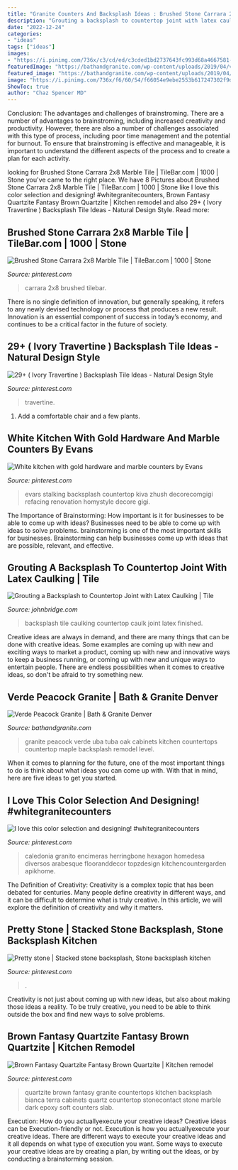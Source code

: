 ```yaml
---
title: "Granite Counters And Backsplash Ideas : Brushed Stone Carrara 2x8 Marble Tile"
description: "Grouting a backsplash to countertop joint with latex caulking"
date: "2022-12-24"
categories:
- "ideas"
tags: ["ideas"]
images:
- "https://i.pinimg.com/736x/c3/cd/ed/c3cded1bd2737643fc993d68a4667581--stacked-stone-backsplash-stacked-stones.jpg"
featuredImage: "https://bathandgranite.com/wp-content/uploads/2019/04/verdepeacockcounter.jpg"
featured_image: "https://bathandgranite.com/wp-content/uploads/2019/04/verdepeacockcounter.jpg"
image: "https://i.pinimg.com/736x/f6/60/54/f66054e9ebe2553b617247302f9d732b.jpg"
ShowToc: true
author: "Chaz Spencer MD"
---
```



Conclusion: The advantages and challenges of brainstroming.
There are a number of advantages to brainstroming, including increased creativity and productivity. However, there are also a number of challenges associated with this type of process, including poor time management and the potential for burnout. To ensure that brainstroming is effective and manageable, it is important to understand the different aspects of the process and to create a plan for each activity.

	

		
looking for Brushed Stone Carrara 2x8 Marble Tile | TileBar.com | 1000 | Stone you've came to the right place. We have 8 Pictures about Brushed Stone Carrara 2x8 Marble Tile | TileBar.com | 1000 | Stone like I love this color selection and designing! #whitegranitecounters, Brown Fantasy Quartzite Fantasy Brown Quartzite | Kitchen remodel and also 29+ ( Ivory Travertine ) Backsplash Tile Ideas - Natural Design Style. Read more:
		
    
## Brushed Stone Carrara 2x8 Marble Tile | TileBar.com | 1000 | Stone

<img loading=lazy src="https://i.pinimg.com/736x/6e/57/ea/6e57ea084cd9800d85b692d269a9b2ec.jpg" onerror="this.onerror=null;this.src='https://tse2.mm.bing.net/th?id=OIP.GrMpk0VubSpjrxPVvaOjYAHaHs&amp;pid=15.1';" alt="Brushed Stone Carrara 2x8 Marble Tile | TileBar.com | 1000 | Stone">

_Source: pinterest.com_

>carrara 2x8 brushed tilebar. 

	

There is no single definition of innovation, but generally speaking, it refers to any newly devised technology or process that produces a new result. Innovation is an essential component of success in today’s economy, and continues to be a critical factor in the future of society.

    
## 29+ ( Ivory Travertine ) Backsplash Tile Ideas - Natural Design Style

<img loading=lazy src="https://i.pinimg.com/736x/4c/89/31/4c893147ce01eb0565f2418db8b4a837.jpg" onerror="this.onerror=null;this.src='https://tse2.mm.bing.net/th?id=OIP._fQnKG193D18EARPWGaisAHaLH&amp;pid=15.1';" alt="29+ ( Ivory Travertine ) Backsplash Tile Ideas - Natural Design Style">

_Source: pinterest.com_

>travertine. 

	

1. Add a comfortable chair and a few plants. 

    
## White Kitchen With Gold Hardware And Marble Counters By Evans

<img loading=lazy src="https://i.pinimg.com/736x/71/3d/b1/713db19712c765a576946989b1abd0a1.jpg" onerror="this.onerror=null;this.src='https://tse3.mm.bing.net/th?id=OIP.bTJyovmxbMNHv6yW_3lcNwHaKl&amp;pid=15.1';" alt="White kitchen with gold hardware and marble counters by Evans">

_Source: pinterest.com_

>evars stalking backsplash countertop kiva zhush decorecomgigi refacing renovation homystyle decore gigi. 

	

The Importance of Brainstorming: How important is it for businesses to be able to come up with ideas?
Businesses need to be able to come up with ideas to solve problems. brainstorming is one of the most important skills for businesses. Brainstorming can help businesses come up with ideas that are possible, relevant, and effective.

    
## Grouting A Backsplash To Countertop Joint With Latex Caulking | Tile

<img loading=lazy src="http://www.johnbridge.com/wp-content/uploads/2013/02/Caulk6.jpg" onerror="this.onerror=null;this.src='https://tse4.mm.bing.net/th?id=OIP.2OuaE8lNobfwwImrOEq_gAHaFj&amp;pid=15.1';" alt="Grouting a Backsplash to Countertop Joint with Latex Caulking | Tile">

_Source: johnbridge.com_

>backsplash tile caulking countertop caulk joint latex finished. 

	

Creative ideas are always in demand, and there are many things that can be done with creative ideas. Some examples are coming up with new and exciting ways to market a product, coming up with new and innovative ways to keep a business running, or coming up with new and unique ways to entertain people. There are endless possibilities when it comes to creative ideas, so don't be afraid to try something new.

    
## Verde Peacock Granite | Bath &amp; Granite Denver

<img loading=lazy src="https://bathandgranite.com/wp-content/uploads/2019/04/verdepeacockcounter.jpg" onerror="this.onerror=null;this.src='https://tse1.mm.bing.net/th?id=OIP.3o7pMorLZfhw2Pztv-SAFQHaFj&amp;pid=15.1';" alt="Verde Peacock Granite | Bath &amp; Granite Denver">

_Source: bathandgranite.com_

>granite peacock verde uba tuba oak cabinets kitchen countertops countertop maple backsplash remodel level. 

	

When it comes to planning for the future, one of the most important things to do is think about what ideas you can come up with. With that in mind, here are five ideas to get you started. 

    
## I Love This Color Selection And Designing! #whitegranitecounters

<img loading=lazy src="https://i.pinimg.com/736x/9d/3b/43/9d3b43a1fdb97078114ab087e700fc01.jpg" onerror="this.onerror=null;this.src='https://tse3.mm.bing.net/th?id=OIP.t095kIrHRoBjVOxvsS-bHQHaJ4&amp;pid=15.1';" alt="I love this color selection and designing! #whitegranitecounters">

_Source: pinterest.com_

>caledonia granito encimeras herringbone hexagon homedesa diversos arabesque flooranddecor topzdesign kitchencountergarden apikhome. 

	

The Definition of Creativity:
Creativity is a complex topic that has been debated for centuries. Many people define creativity in different ways, and it can be difficult to determine what is truly creative. In this article, we will explore the definition of creativity and why it matters.

    
## Pretty Stone | Stacked Stone Backsplash, Stone Backsplash Kitchen

<img loading=lazy src="https://i.pinimg.com/736x/c3/cd/ed/c3cded1bd2737643fc993d68a4667581--stacked-stone-backsplash-stacked-stones.jpg" onerror="this.onerror=null;this.src='https://tse3.mm.bing.net/th?id=OIP.7fITTCXxc-l7h67ioAVQFAHaJ3&amp;pid=15.1';" alt="Pretty stone | Stacked stone backsplash, Stone backsplash kitchen">

_Source: pinterest.com_

>. 

	

Creativity is not just about coming up with new ideas, but also about making those ideas a reality. To be truly creative, you need to be able to think outside the box and find new ways to solve problems.

    
## Brown Fantasy Quartzite Fantasy Brown Quartzite | Kitchen Remodel

<img loading=lazy src="https://i.pinimg.com/736x/f6/60/54/f66054e9ebe2553b617247302f9d732b.jpg" onerror="this.onerror=null;this.src='https://tse1.mm.bing.net/th?id=OIP.nOSgpNe-EFSDn4eXSb4B0wHaJ_&amp;pid=15.1';" alt="Brown Fantasy Quartzite Fantasy Brown Quartzite | Kitchen remodel">

_Source: pinterest.com_

>quartzite brown fantasy granite countertops kitchen backsplash bianca terra cabinets quartz countertop stonecontact stone marble dark epoxy soft counters slab. 

	

Execution: How do you actuallyexecute your creative ideas?
Creative ideas can be Execution-friendly or not. Execution is how you actuallyexecute your creative ideas. There are different ways to execute your creative ideas and it all depends on what type of execution you want. Some ways to execute your creative ideas are by creating a plan, by writing out the ideas, or by conducting a brainstorming session.

